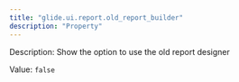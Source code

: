 ```yaml
---
title: "glide.ui.report.old_report_builder"
description: "Property"
---
```


Description: Show the option to use the old report designer

Value: `false`